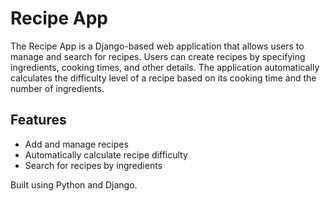 # Recipe App

The Recipe App is a Django-based web application that allows users to manage and search for recipes. Users can create recipes by specifying ingredients, cooking times, and other details. The application automatically calculates the difficulty level of a recipe based on its cooking time and the number of ingredients.

## Features
- Add and manage recipes
- Automatically calculate recipe difficulty
- Search for recipes by ingredients

Built using Python and Django.
